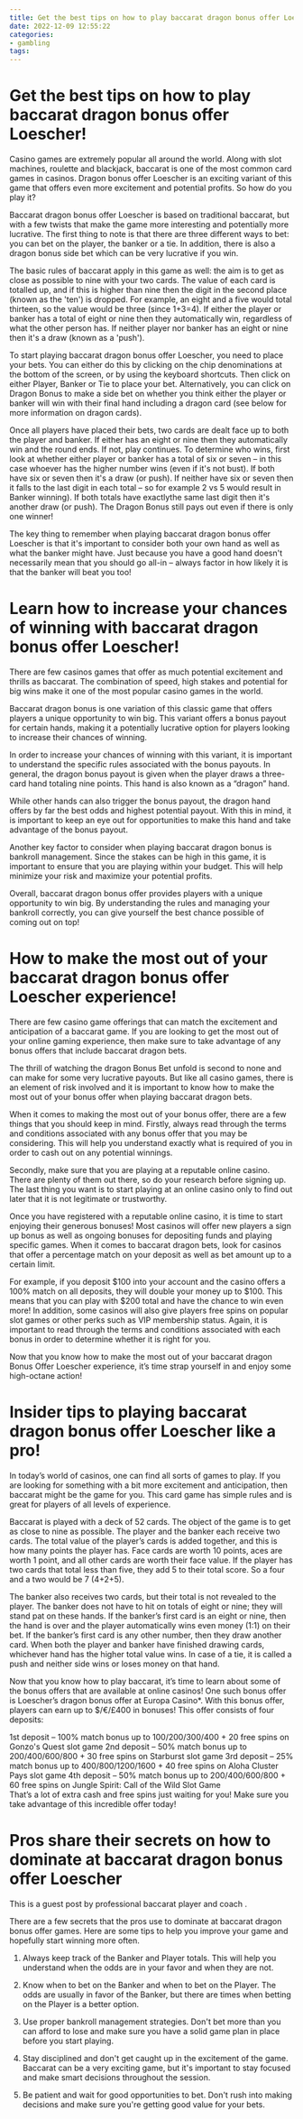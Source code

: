 ```yaml
---
title: Get the best tips on how to play baccarat dragon bonus offer Loescher!
date: 2022-12-09 12:55:22
categories:
- gambling
tags:
---
```



#  Get the best tips on how to play baccarat dragon bonus offer Loescher!

Casino games are extremely popular all around the world. Along with slot machines, roulette and blackjack, baccarat is one of the most common card games in casinos. Dragon bonus offer Loescher is an exciting variant of this game that offers even more excitement and potential profits. So how do you play it?

Baccarat dragon bonus offer Loescher is based on traditional baccarat, but with a few twists that make the game more interesting and potentially more lucrative. The first thing to note is that there are three different ways to bet: you can bet on the player, the banker or a tie. In addition, there is also a dragon bonus side bet which can be very lucrative if you win.

The basic rules of baccarat apply in this game as well: the aim is to get as close as possible to nine with your two cards. The value of each card is totalled up, and if this is higher than nine then the digit in the second place (known as the 'ten') is dropped. For example, an eight and a five would total thirteen, so the value would be three (since 1+3=4). If either the player or banker has a total of eight or nine then they automatically win, regardless of what the other person has. If neither player nor banker has an eight or nine then it's a draw (known as a 'push').

To start playing baccarat dragon bonus offer Loescher, you need to place your bets. You can either do this by clicking on the chip denominations at the bottom of the screen, or by using the keyboard shortcuts. Then click on either Player, Banker or Tie to place your bet. Alternatively, you can click on Dragon Bonus to make a side bet on whether you think either the player or banker will win with their final hand including a dragon card (see below for more information on dragon cards).

Once all players have placed their bets, two cards are dealt face up to both the player and banker. If either has an eight or nine then they automatically win and the round ends. If not, play continues. To determine who wins, first look at whether either player or banker has a total of six or seven – in this case whoever has the higher number wins (even if it's not bust). If both have six or seven then it's a draw (or push). If neither have six or seven then it falls to the last digit in each total – so for example 2 vs 5 would result in Banker winning). If both totals have exactlythe same last digit then it's another draw (or push). The Dragon Bonus still pays out even if there is only one winner!

The key thing to remember when playing baccarat dragon bonus offer Loescher is that it's important to consider both your own hand as well as what the banker might have. Just because you have a good hand doesn't necessarily mean that you should go all-in – always factor in how likely it is that the banker will beat you too!

#  Learn how to increase your chances of winning with baccarat dragon bonus offer Loescher!

There are few casinos games that offer as much potential excitement and thrills as baccarat. The combination of speed, high stakes and potential for big wins make it one of the most popular casino games in the world.

Baccarat dragon bonus is one variation of this classic game that offers players a unique opportunity to win big. This variant offers a bonus payout for certain hands, making it a potentially lucrative option for players looking to increase their chances of winning.

In order to increase your chances of winning with this variant, it is important to understand the specific rules associated with the bonus payouts. In general, the dragon bonus payout is given when the player draws a three-card hand totaling nine points. This hand is also known as a “dragon” hand.

While other hands can also trigger the bonus payout, the dragon hand offers by far the best odds and highest potential payout. With this in mind, it is important to keep an eye out for opportunities to make this hand and take advantage of the bonus payout.

Another key factor to consider when playing baccarat dragon bonus is bankroll management. Since the stakes can be high in this game, it is important to ensure that you are playing within your budget. This will help minimize your risk and maximize your potential profits.

Overall, baccarat dragon bonus offer provides players with a unique opportunity to win big. By understanding the rules and managing your bankroll correctly, you can give yourself the best chance possible of coming out on top!

#  How to make the most out of your baccarat dragon bonus offer Loescher experience!

There are few casino game offerings that can match the excitement and anticipation of a baccarat game. If you are looking to get the most out of your online gaming experience, then make sure to take advantage of any bonus offers that include baccarat dragon bets.

The thrill of watching the dragon Bonus Bet unfold is second to none and can make for some very lucrative payouts. But like all casino games, there is an element of risk involved and it is important to know how to make the most out of your bonus offer when playing baccarat dragon bets.

When it comes to making the most out of your bonus offer, there are a few things that you should keep in mind. Firstly, always read through the terms and conditions associated with any bonus offer that you may be considering. This will help you understand exactly what is required of you in order to cash out on any potential winnings.

Secondly, make sure that you are playing at a reputable online casino. There are plenty of them out there, so do your research before signing up. The last thing you want is to start playing at an online casino only to find out later that it is not legitimate or trustworthy.

Once you have registered with a reputable online casino, it is time to start enjoying their generous bonuses! Most casinos will offer new players a sign up bonus as well as ongoing bonuses for depositing funds and playing specific games. When it comes to baccarat dragon bets, look for casinos that offer a percentage match on your deposit as well as bet amount up to a certain limit.

For example, if you deposit $100 into your account and the casino offers a 100% match on all deposits, they will double your money up to $100. This means that you can play with $200 total and have the chance to win even more! In addition, some casinos will also give players free spins on popular slot games or other perks such as VIP membership status. Again, it is important to read through the terms and conditions associated with each bonus in order to determine whether it is right for you.

Now that you know how to make the most out of your baccarat dragon Bonus Offer Loescher experience, it’s time strap yourself in and enjoy some high-octane action!

#  Insider tips to playing baccarat dragon bonus offer Loescher like a pro!

In today’s world of casinos, one can find all sorts of games to play. If you are looking for something with a bit more excitement and anticipation, then baccarat might be the game for you. This card game has simple rules and is great for players of all levels of experience.

Baccarat is played with a deck of 52 cards. The object of the game is to get as close to nine as possible. The player and the banker each receive two cards. The total value of the player’s cards is added together, and this is how many points the player has. Face cards are worth 10 points, aces are worth 1 point, and all other cards are worth their face value. If the player has two cards that total less than five, they add 5 to their total score. So a four and a two would be 7 (4+2+5).

The banker also receives two cards, but their total is not revealed to the player. The banker does not have to hit on totals of eight or nine; they will stand pat on these hands. If the banker’s first card is an eight or nine, then the hand is over and the player automatically wins even money (1:1) on their bet. If the banker’s first card is any other number, then they draw another card. When both the player and banker have finished drawing cards, whichever hand has the higher total value wins. In case of a tie, it is called a push and neither side wins or loses money on that hand.

Now that you know how to play baccarat, it’s time to learn about some of the bonus offers that are available at online casinos! One such bonus offer is Loescher’s dragon bonus offer at Europa Casino*. With this bonus offer, players can earn up to $/€/£400 in bonuses! This offer consists of four deposits:

1st deposit – 100% match bonus up to $100/$200/$300/$400 + 20 free spins on Gonzo's Quest slot game
2nd deposit – 50% match bonus up to $200/$400/$600/$800 + 30 free spins on Starburst slot game
3rd deposit – 25% match bonus up to $400/$800/$1200/$1600 + 40 free spins on Aloha Cluster Pays slot game 
4th deposit – 50% match bonus up to $200/$400/$600/$800 + 60 free spins on Jungle Spirit: Call of the Wild Slot Game  
That’s a lot of extra cash and free spins just waiting for you! Make sure you take advantage of this incredible offer today!

#  Pros share their secrets on how to dominate at baccarat dragon bonus offer Loescher

This is a guest post by professional baccarat player and coach <name>.

There are a few secrets that the pros use to dominate at baccarat dragon bonus offer games. Here are some tips to help you improve your game and hopefully start winning more often.

1. Always keep track of the Banker and Player totals. This will help you understand when the odds are in your favor and when they are not.

2. Know when to bet on the Banker and when to bet on the Player. The odds are usually in favor of the Banker, but there are times when betting on the Player is a better option.

3. Use proper bankroll management strategies. Don't bet more than you can afford to lose and make sure you have a solid game plan in place before you start playing.

4. Stay disciplined and don't get caught up in the excitement of the game. Baccarat can be a very exciting game, but it's important to stay focused and make smart decisions throughout the session.

5. Be patient and wait for good opportunities to bet. Don't rush into making decisions and make sure you're getting good value for your bets.